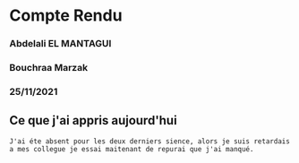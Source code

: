 # Compte Rendu 




### Abdelali EL MANTAGUI
### Bouchraa Marzak
### 25/11/2021


## Ce que j'ai appris aujourd'hui
	J'ai éte absent pour les deux derniers sience, alors je suis retardais a mes collegue je essai maitenant de repurai que j'ai manqué.
